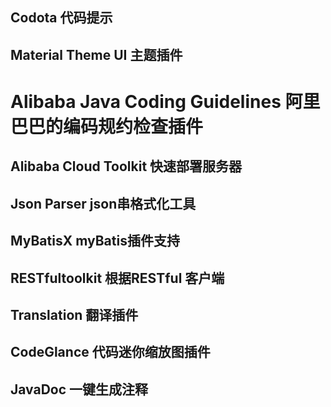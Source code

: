 ## Codota 代码提示

## Material Theme UI  主题插件

# Alibaba Java Coding Guidelines 阿里巴巴的编码规约检查插件

## Alibaba Cloud Toolkit 快速部署服务器

## Json Parser   json串格式化工具

## MyBatisX myBatis插件支持

## RESTfultoolkit 根据RESTful 客户端

## Translation 翻译插件

## CodeGlance 代码迷你缩放图插件

## JavaDoc  一键生成注释

